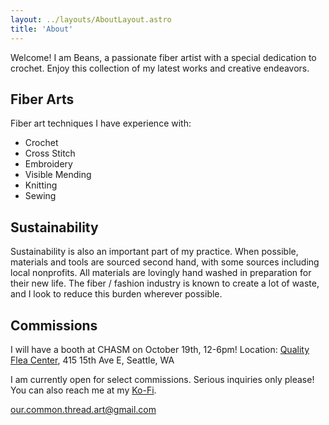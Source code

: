 ```yaml
---
layout: ../layouts/AboutLayout.astro
title: 'About'
---
```


Welcome! I am Beans, a passionate fiber artist with a special dedication
to crochet. Enjoy this collection of my latest works and creative endeavors.

## Fiber Arts

Fiber art techniques I have experience with:

- Crochet
- Cross Stitch
- Embroidery
- Visible Mending
- Knitting
- Sewing

## Sustainability

Sustainability is also an important part of my practice. When possible, materials and tools are sourced second hand, with some sources including local nonprofits. All materials are lovingly hand washed in preparation for their new life. The fiber / fashion industry is known to create a lot of waste, and I look to reduce this burden wherever possible. 

## Commissions

I will have a booth at CHASM on October 19th, 12-6pm! 
Location: [Quality Flea Center](https://www.google.com/maps/place/Quality+Flea+Center/@47.622726,-122.3148778,17z/data=!3m1!4b1!4m6!3m5!1s0x5490158f5f9432a1:0x5bab91fb5d22fdc7!8m2!3d47.6227224!4d-122.3123029!16s%2Fg%2F11y7cd8swm?entry=ttu&g_ep=EgoyMDI0MDkxOC4xIKXMDSoASAFQAw%3D%3D), 415 15th Ave E, Seattle, WA

I am currently open for select commissions. Serious inquiries only please! You can also reach me at my [Ko-Fi](https://ko-fi.com/ourcommonthread).

our.common.thread.art@gmail.com
